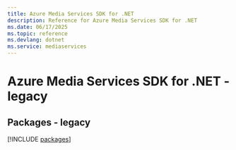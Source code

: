 ```yaml
---
title: Azure Media Services SDK for .NET
description: Reference for Azure Media Services SDK for .NET
ms.date: 06/17/2025
ms.topic: reference
ms.devlang: dotnet
ms.service: mediaservices
---
```

# Azure Media Services SDK for .NET - legacy
## Packages - legacy
[!INCLUDE [packages](media-services-index.md)]